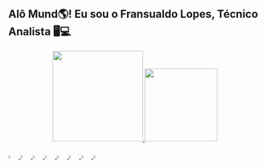 ## Alô Mund🌎! Eu sou o Fransualdo Lopes, Técnico Analista 🖥️💻
<div align="center">
 <a href="https://github.com/Fransualdo-Lopes ">
 <img height="180em" src="https://github-readme-stats.vercel.app/api?username=Fransualdo-Lopes&show_icons=true&theme=tokyonight&include_all_commits=true&count_private=true"/>
 <img height="145em" src="https://github-readme-stats.vercel.app/api/top-langs/?username=Fransualdo-Lopes&layout=compact&langs_count=7&theme=tokyonight"/> 
</div>
  
</div align="center" style="display: inline_block"><br>
<img  width="4%" src="https://cdn.jsdelivr.net/gh/devicons/devicon/icons/linux/linux-original.svg" />       
<img  width="4%" src="https://cdn.jsdelivr.net/gh/devicons/devicon/icons/vscode/vscode-original-wordmark.svg" />  
<img  width="4%" src="https://cdn.jsdelivr.net/gh/devicons/devicon/icons/cplusplus/cplusplus-original.svg" />
<img  width="4%" src="https://cdn.jsdelivr.net/gh/devicons/devicon/icons/java/java-original.svg" /> 
<img  width="4%" src="https://cdn.jsdelivr.net/gh/devicons/devicon/icons/python/python-original-wordmark.svg" />
<img  width="4%" src="https://cdn.jsdelivr.net/gh/devicons/devicon/icons/html5/html5-original.svg" />
<img  width="4%" src="https://cdn.jsdelivr.net/gh/devicons/devicon/icons/css3/css3-original.svg" />
<img width="4%" src="https://cdn.jsdelivr.net/gh/devicons/devicon/icons/php/php-original.svg" />
          
</div>  

##

<div>
 
</div>

          

 
          
          
  
  
